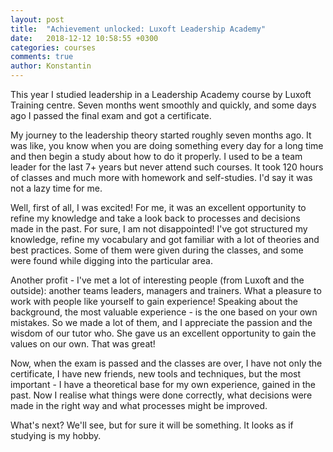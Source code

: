 ```yaml
---
layout: post
title:  "Achievement unlocked: Luxoft Leadership Academy"
date:   2018-12-12 10:58:55 +0300
categories: courses 
comments: true
author: Konstantin
---
```

This year I studied leadership in a Leadership Academy course by Luxoft Training centre. Seven months went smoothly and quickly, and some days ago I passed the final exam and got a certificate.
<!--more-->

My journey to the leadership theory started roughly seven months ago. It was like, you know when you are doing something every day for a long time and then begin a study about how to do it properly. I used to be a team leader for the last 7+ years but never attend such courses. It took 120 hours of classes and much more with homework and self-studies. I'd say it was not a lazy time for me.

Well, first of all, I was excited! For me, it was an excellent opportunity to refine my knowledge and take a look back to processes and decisions made in the past. For sure, I am not disappointed! I've got structured my knowledge, refine my vocabulary and got familiar with a lot of theories and best practices. Some of them were given during the classes, and some were found while digging into the particular area.

Another profit - I've met a lot of interesting people (from Luxoft and the outside): another teams leaders, managers and trainers. What a pleasure to work with people like yourself to gain experience! Speaking about the background, the most valuable experience - is the one based on your own mistakes. So we made a lot of them, and I appreciate the passion and the wisdom of our tutor who. She gave us an excellent opportunity to gain the values on our own. That was great! 

Now, when the exam is passed and the classes are over, I have not only the certificate, I have new friends, new tools and techniques, but the most important - I have a theoretical base for my own experience, gained in the past. Now I realise what things were done correctly, what decisions were made in the right way and what processes might be improved. 

What's next? We'll see, but for sure it will be something. It looks as if studying is my hobby.
